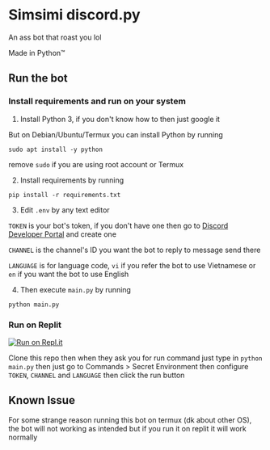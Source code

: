 # Simsimi discord.py

An ass bot that roast you lol

Made in Python™

## Run the bot
### Install requirements and run on your system

1. Install Python 3, if you don't know how to then just google it

But on Debian/Ubuntu/Termux you can install Python by running
```
sudo apt install -y python
```
remove `sudo` if you are using root account or Termux

2. Install requirements by running
```
pip install -r requirements.txt
```

3. Edit `.env` by any text editor

`TOKEN` is your bot's token, if you don't have one then go to [Discord Developer Portal](https://discord.com/developers/applications) and create one

`CHANNEL` is the channel's ID you want the bot to reply to message send there

`LANGUAGE` is for language code, `vi` if you refer the bot to use Vietnamese or `en` if you want the bot to use English

4. Then execute `main.py` by running
```
python main.py
```

### Run on Replit

[![Run on Repl.it](https://repl.it/badge/github/Opstober/simsimi-discord-bot)](https://replit.com/@Opstober/simsimi-discord-bot)

Clone this repo then when they ask you for run command just type in `python main.py` then just go to Commands > Secret Environment then configure `TOKEN`, `CHANNEL` and `LANGUAGE` then click the run button

## Known Issue

For some strange reason running this bot on termux (dk about other OS), the bot will not working as intended but if you run it on replit it will work normally
